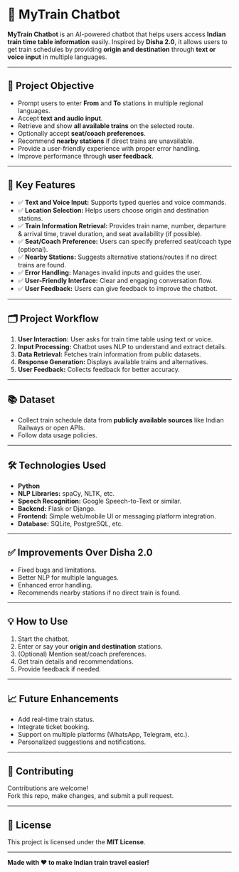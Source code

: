 # 🚆 MyTrain Chatbot

**MyTrain Chatbot** is an AI-powered chatbot that helps users access **Indian train time table information** easily. Inspired by **Disha 2.0**, it allows users to get train schedules by providing **origin and destination** through **text or voice input** in multiple languages.
  
---
 
## 📌 Project Objective 

- Prompt users to enter **From** and **To** stations in multiple regional languages.  
- Accept **text and audio input**.
- Retrieve and show **all available trains** on the selected route.
- Optionally accept **seat/coach preferences**.
- Recommend **nearby stations** if direct trains are unavailable.
- Provide a user-friendly experience with proper error handling.
- Improve performance through **user feedback**.

---

## 🚀 Key Features

- ✅ **Text and Voice Input:** Supports typed queries and voice commands.
- ✅ **Location Selection:** Helps users choose origin and destination stations.
- ✅ **Train Information Retrieval:** Provides train name, number, departure & arrival time, travel duration, and seat availability (if possible).
- ✅ **Seat/Coach Preference:** Users can specify preferred seat/coach type (optional).
- ✅ **Nearby Stations:** Suggests alternative stations/routes if no direct trains are found.
- ✅ **Error Handling:** Manages invalid inputs and guides the user.
- ✅ **User-Friendly Interface:** Clear and engaging conversation flow.
- ✅ **User Feedback:** Users can give feedback to improve the chatbot.

---

## 🗂️ Project Workflow

1. **User Interaction:** User asks for train time table using text or voice.
2. **Input Processing:** Chatbot uses NLP to understand and extract details.
3. **Data Retrieval:** Fetches train information from public datasets.
4. **Response Generation:** Displays available trains and alternatives.
5. **User Feedback:** Collects feedback for better accuracy.

---

## 📚 Dataset

- Collect train schedule data from **publicly available sources** like Indian Railways or open APIs.
- Follow data usage policies.

---

## 🛠️ Technologies Used

- **Python**
- **NLP Libraries:** spaCy, NLTK, etc.
- **Speech Recognition:** Google Speech-to-Text or similar.
- **Backend:** Flask or Django.
- **Frontend:** Simple web/mobile UI or messaging platform integration.
- **Database:** SQLite, PostgreSQL, etc.

---

## ✅ Improvements Over Disha 2.0

- Fixed bugs and limitations.
- Better NLP for multiple languages.
- Enhanced error handling.
- Recommends nearby stations if no direct train is found.

---

## 💡 How to Use

1. Start the chatbot.
2. Enter or say your **origin and destination** stations.
3. (Optional) Mention seat/coach preferences.
4. Get train details and recommendations.
5. Provide feedback if needed.

---

## 📈 Future Enhancements

- Add real-time train status.
- Integrate ticket booking.
- Support on multiple platforms (WhatsApp, Telegram, etc.).
- Personalized suggestions and notifications.

---

## 🤝 Contributing

Contributions are welcome!  
Fork this repo, make changes, and submit a pull request.

---

## 📄 License

This project is licensed under the **MIT License**.

---

**Made with ❤️ to make Indian train travel easier!**
